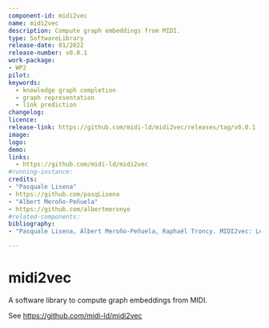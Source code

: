 ```yaml
---
component-id: midi2vec
name: midi2vec
description: Compute graph embeddings from MIDI.
type: SoftwareLibrary
release-date: 01/2022
release-number: v0.0.1
work-package: 
- WP2
pilot:
keywords:
  - knowledge graph completion
  - graph representation
  - link prediction
changelog:
licence:
release-link: https://github.com/midi-ld/midi2vec/releases/tag/v0.0.1
image: 
logo: 
demo:
links: 
  - https://github.com/midi-ld/midi2vec
#running-instance:
credits: 
- "Pasquale Lisena"
- https://github.com/pasqLisena
- "Albert Meroño-Peñuela"
- https://github.com/albertmeronyo
#related-components:  
bibliography: 
- "Pasquale Lisena, Albert Meroño-Peñuela, Raphaël Troncy. MIDI2vec: Learning MIDI Embeddings for Reliable Prediction of Symbolic Music Metadata, to appear in Semantic Web Journal, Special Issue on Deep Learning for Knowledge Graphs, 2021. http://www.semantic-web-journal.net/content/midi2vec-learning-midi-embeddings-reliable-prediction-symbolic-music-metadata-0"

---
```


# midi2vec

A software library to compute graph embeddings from MIDI. 

See https://github.com/midi-ld/midi2vec
